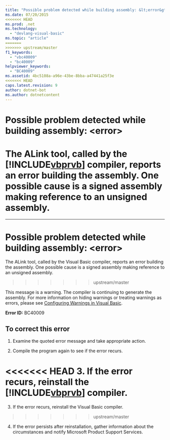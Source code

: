 ```yaml
---
title: "Possible problem detected while building assembly: &lt;error&gt;"
ms.date: 07/20/2015
<<<<<<< HEAD
ms.prod: .net
ms.technology: 
  - "devlang-visual-basic"
ms.topic: "article"
=======
>>>>>>> upstream/master
f1_keywords: 
  - "vbc40009"
  - "bc40009"
helpviewer_keywords: 
  - "BC40009"
ms.assetid: 4bc5108a-a96e-43be-8bba-a47441a25f3e
<<<<<<< HEAD
caps.latest.revision: 9
author: dotnet-bot
ms.author: dotnetcontent
---
```

# Possible problem detected while building assembly: &lt;error&gt;
The ALink tool, called by the [!INCLUDE[vbprvb](~/includes/vbprvb-md.md)] compiler, reports an error building the assembly. One possible cause is a signed assembly making reference to an unsigned assembly.  
=======
---
# Possible problem detected while building assembly: &lt;error&gt;
The ALink tool, called by the Visual Basic compiler, reports an error building the assembly. One possible cause is a signed assembly making reference to an unsigned assembly.  
>>>>>>> upstream/master
  
 This message is a warning. The compiler is continuing to generate the assembly. For more information on hiding warnings or treating warnings as errors, please see [Configuring Warnings in Visual Basic](/visualstudio/ide/configuring-warnings-in-visual-basic).  
  
 **Error ID:** BC40009  
  
## To correct this error  
  
1.  Examine the quoted error message and take appropriate action.  
  
2.  Compile the program again to see if the error recurs.  
  
<<<<<<< HEAD
3.  If the error recurs, reinstall the [!INCLUDE[vbprvb](~/includes/vbprvb-md.md)] compiler.  
=======
3.  If the error recurs, reinstall the Visual Basic compiler.  
>>>>>>> upstream/master
  
4.  If the error persists after reinstallation, gather information about the circumstances and notify Microsoft Product Support Services.  
  

